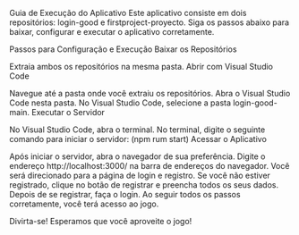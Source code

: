 Guia de Execução do Aplicativo
Este aplicativo consiste em dois repositórios: login-good e firstproject-proyecto. 
Siga os passos abaixo para baixar, configurar e executar o aplicativo corretamente.

Passos para Configuração e Execução
Baixar os Repositórios

Extraia ambos os repositórios na mesma pasta.
Abrir com Visual Studio Code

Navegue até a pasta onde você extraiu os repositórios.
Abra o Visual Studio Code nesta pasta.
No Visual Studio Code, selecione a pasta login-good-main.
Executar o Servidor

No Visual Studio Code, abra o terminal.
No terminal, digite o seguinte comando para iniciar o servidor:
(npm rum start)
Acessar o Aplicativo

Após iniciar o servidor, abra o navegador de sua preferência.
Digite o endereço http://localhost:3000/ na barra de endereços do navegador.
Você será direcionado para a página de login e registro.
Se você não estiver registrado, clique no botão de registrar e preencha todos os seus dados.
Depois de se registrar, faça o login.
Ao seguir todos os passos corretamente, você terá acesso ao jogo.

Divirta-se!
Esperamos que você aproveite o jogo!
